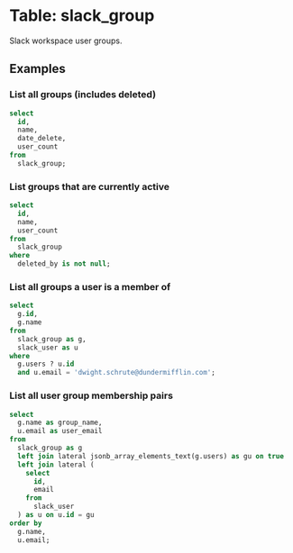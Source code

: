 # Table: slack_group

Slack workspace user groups.

## Examples

### List all groups (includes deleted)

```sql
select
  id,
  name,
  date_delete,
  user_count
from
  slack_group;
```

### List groups that are currently active

```sql
select
  id,
  name,
  user_count
from
  slack_group
where
  deleted_by is not null;
```

### List all groups a user is a member of

```sql
select
  g.id,
  g.name
from
  slack_group as g,
  slack_user as u
where
  g.users ? u.id
  and u.email = 'dwight.schrute@dundermifflin.com';
```

### List all user group membership pairs

```sql
select
  g.name as group_name,
  u.email as user_email
from
  slack_group as g
  left join lateral jsonb_array_elements_text(g.users) as gu on true
  left join lateral (
    select
      id,
      email
    from
      slack_user
  ) as u on u.id = gu
order by
  g.name,
  u.email;
```
